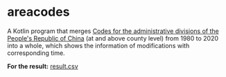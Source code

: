 # areacodes
A Kotlin program that merges [Codes for the administrative divisions of the People's Republic of China][1]
(at and above county level) from 1980 to 2020 into a whole,
which shows the information of modifications with corresponding time.

**For the result:** [result.csv][2]

[1]: http://www.mca.gov.cn/article/sj/xzqh/ "中华人民共和国行政区划代码"
[2]: https://github.com/yescallop/areacodes/raw/master/result.csv
